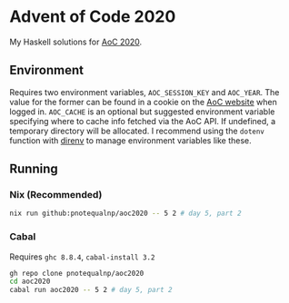 # Advent of Code 2020

My Haskell solutions for [AoC 2020](https://adventofcode.com/2020/).

## Environment

Requires two environment variables, `AOC_SESSION_KEY` and `AOC_YEAR`. The value for the former can
be found in a cookie on the [AoC website](https://adventofcode.com/) when logged in. `AOC_CACHE` is
an optional but suggested environment variable specifying where to cache info fetched via the AoC
API. If undefined, a temporary directory will be allocated. I recommend using the `dotenv`
function with [direnv](https://direnv.net/) to manage environment variables like these.

## Running

### Nix (Recommended)

```bash
nix run github:pnotequalnp/aoc2020 -- 5 2 # day 5, part 2
```

### Cabal

Requires `ghc 8.8.4`, `cabal-install 3.2`
```bash
gh repo clone pnotequalnp/aoc2020
cd aoc2020
cabal run aoc2020 -- 5 2 # day 5, part 2
```
